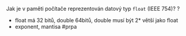 Jak je v paměti počítače reprezentován datový typ `float` (IEEE 754)?
?
- float má 32 bitů, double 64bitů, double musí být 2* větší jako float
- exponent, mantisa 
#prpa
<!--SR:!2024-01-09,6,270--> 